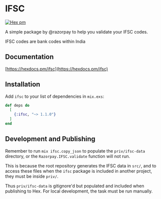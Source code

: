 # IFSC

[![Hex pm](http://img.shields.io/hexpm/v/ifsc.svg?style=flat)](https://hex.pm/packages/ifsc)

A simple package by @razorpay to help you validate your IFSC codes.

IFSC codes are bank codes within India

## Documentation

[https://hexdocs.pm/ifsc](https://hexdocs.pm/ifsc)

## Installation

Add `ifsc` to your list of dependencies in `mix.exs`:


```elixir
def deps do
  [
    {:ifsc, "~> 1.1.0"}
  ]
end
```

## Development and Publishing

Remember to run `mix ifsc.copy_json` to populate the `priv/ifsc-data` directory,
or the `Razorpay.IFSC.validate` function will not run.

This is because the root repository generates the IFSC data in `src/`, and to
access these files when the `ifsc` package is included in another project,
they must be inside `priv/`.

Thus `priv/ifsc-data` is gitignore'd but populated and included when publishing to Hex.
For local development, the task must be run manually.
